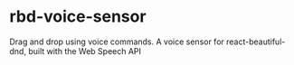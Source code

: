 # rbd-voice-sensor
Drag and drop using voice commands. A voice sensor for react-beautiful-dnd, built with the Web Speech API 
